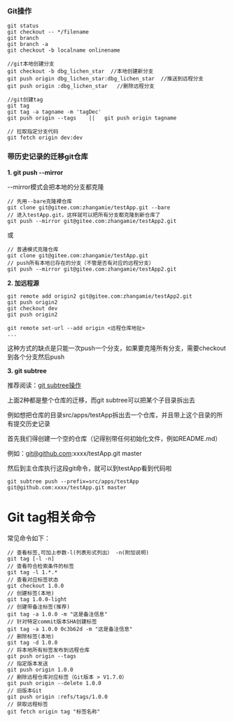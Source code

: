 ### Git操作

```shell
git status 
git checkout -- */filename
git branch
git branch -a
git checkout -b localname onlinename

//git本地创建分支
git checkout -b dbg_lichen_star  //本地创建新分支
git push origin dbg_lichen_star:dbg_lichen_star  //推送到远程分支 
git push origin :dbg_lichen_star   //删除远程分支

//git创建tag
git tag
git tag -a tagname -m 'tagDec'
git push origin --tags    ||   git push origin tagname

// 拉取指定分支代码
git fetch origin dev:dev
```





### 带历史记录的迁移git仓库

**1. git push --mirror**

--mirror模式会把本地的分支都克隆

```
// 先用--bare克隆裸仓库
git clone git@gitee.com:zhangamie/testApp.git --bare
// 进入testApp.git，这样就可以把所有分支都克隆到新仓库了
git push --mirror git@gitee.com:zhangamie/testApp2.git
```

 或

```
// 普通模式克隆仓库
git clone git@gitee.com:zhangamie/testApp.git
// push所有本地已存在的分支（不管是否有对应的远程分支）
git push --mirror git@gitee.com:zhangamie/testApp2.git
```

 

**2. 加远程源**

```
git remote add origin2 git@gitee.com:zhangamie/testApp2.git
git push origin2
git checkout dev
git push origin2

git remote set-url --add origin <远程仓库地扯>
...
```

这种方式的缺点是只能一次push一个分支，如果要克隆所有分支，需要checkout到各个分支然后push

 

**3. git subtree**

推荐阅读：[git subtree操作](https://segmentfault.com/a/1190000012002151)

上面2种都是整个仓库的迁移，而git subtree可以把某个子目录拆出去

例如想把仓库的目录src/apps/testApp拆出去一个仓库，并且带上这个目录的所有提交历史记录

首先我们得创建一个空的仓库（记得别带任何初始化文件，例如README.md）

例如：git@github.com:xxxx/testApp.git master

然后到主仓库执行这段git命令，就可以到testApp看到代码啦

```
git subtree push --prefix=src/apps/testApp git@github.com:xxxx/testApp.git master
```



# Git tag相关命令

常见命令如下：

```
// 查看标签,可加上参数-l(列表形式列出） -n(附加说明)
git tag [-l -n]
// 查看符合检索条件的标签 
git tag -l 1.*.* 
// 查看对应标签状态 
git checkout 1.0.0 
// 创建标签(本地)
git tag 1.0.0-light 
// 创建带备注标签(推荐) 
git tag -a 1.0.0 -m "这是备注信息" 
// 针对特定commit版本SHA创建标签 
git tag -a 1.0.0 0c3b62d -m "这是备注信息" 
// 删除标签(本地) 
git tag -d 1.0.0 
// 将本地所有标签发布到远程仓库
git push origin --tags 
// 指定版本发送 
git push origin 1.0.0 
// 删除远程仓库对应标签（Git版本 > V1.7.0）
git push origin --delete 1.0.0 
// 旧版本Git 
git push origin :refs/tags/1.0.0
// 获取远程标签
git fetch origin tag "标签名称"
```